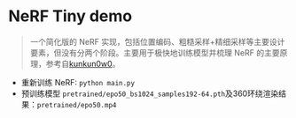 # NeRF Tiny demo
> 一个简化版的 NeRF 实现，包括位置编码、粗糙采样+精细采样等主要设计要素，但没有分两个阶段。主要用于极快地训练模型并梳理 NeRF 的主要原理，参考自[kunkun0w0](https://github.com/kunkun0w0/Clean-Torch-NeRFs)。

+ 重新训练 NeRF: `python main.py`
+ 预训练模型 `pretrained/epo50_bs1024_samples192-64.pth`及360环绕渲染结果：`pretrained/epo50.mp4`
